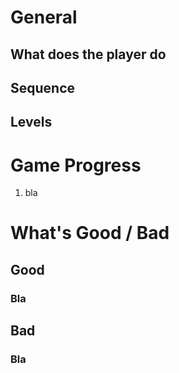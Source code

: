 # General
## What does the player do

## Sequence

## Levels

# Game Progress
1. bla

# What's Good / Bad

## Good
### Bla

## Bad
### Bla
